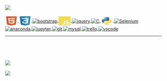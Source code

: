 <div align="left">
  <a href="https://github.com/viniciuschiarato">
  <img height="180em" src="https://github-readme-stats.vercel.app/api/top-langs/?username=viniciuschiarato&layout=compact&langs_count=7&theme=gruvbox"/>
</div>
<div style="display: inline_block"><br>  
  <img align="center" alt="HTML" height="30" width="40" src="https://raw.githubusercontent.com/devicons/devicon/master/icons/html5/html5-original.svg">
  <img align="center" alt="CSS" height="30" width="40" src="https://raw.githubusercontent.com/devicons/devicon/master/icons/css3/css3-original.svg">
  <img align="center" alt="bootstrap" height="30" width="40" 
src="https://cdn.jsdelivr.net/gh/devicons/devicon/icons/bootstrap/bootstrap-original.svg">
  <img align="center" alt="JS" height="30" width="40" src="https://raw.githubusercontent.com/devicons/devicon/master/icons/javascript/javascript-plain.svg">
  <img align="center" alt="jquery" height="30" width="40" 
  src="https://cdn.jsdelivr.net/gh/devicons/devicon/icons/jquery/jquery-plain-wordmark.svg">
  <img align="center" alt="C" height="30" width="40" 
src="https://cdn.jsdelivr.net/gh/devicons/devicon/icons/c/c-original.svg">
  <img align="center" alt="Python" height="30" width="40" src="https://raw.githubusercontent.com/devicons/devicon/master/icons/python/python-original.svg">
  <img align="center" alt="Selenium" height="30" width="40" 
src="https://cdn.jsdelivr.net/gh/devicons/devicon/icons/selenium/selenium-original.svg">
  <img align="center" alt="anaconda" height="30" width="40" 
src="https://cdn.jsdelivr.net/gh/devicons/devicon/icons/anaconda/anaconda-original.svg">
  <img align="center" alt="jupyter" height="30" width="40" 
src="https://cdn.jsdelivr.net/gh/devicons/devicon/icons/jupyter/jupyter-original-wordmark.svg">
  <img align="center" alt="git" height="30" width="40" 
src="https://cdn.jsdelivr.net/gh/devicons/devicon/icons/git/git-original.svg">
  <img align="center" alt="mysql" height="50" width="50" 
src="https://cdn.jsdelivr.net/gh/devicons/devicon/icons/mysql/mysql-original-wordmark.svg">
    <img align="center" alt="trello" height="30" width="40" 
src="https://cdn.jsdelivr.net/gh/devicons/devicon/icons/trello/trello-plain.svg">
      <img align="center" alt="vscode" height="30" width="40" 
src="https://cdn.jsdelivr.net/gh/devicons/devicon/icons/vscode/vscode-original.svg">
        




  
  
  ---
  <p style="padding-bottom: 50px;"></p>
<div style="display: inline_block">  
  
  <a href = "mailto:viniciussantoschiarato@gmail.com"><img src="https://img.shields.io/badge/-Gmail-%23333?style=for-the-badge&logo=gmail&logoColor=white" target="_blank"></a> 
  
<a href="https://www.linkedin.com/in/vinicius-chiarato/" target="_blank"><img src="https://img.shields.io/badge/-LinkedIn-%230077B5?style=for-the-badge&logo=linkedin&logoColor=white" target="_blank"></a> 
</div>

